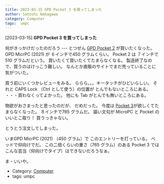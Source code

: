 ```yaml
---
title: 2023-03-15 GPD Pocket 3 を買ってしまった
author: Satoshi Nakagawa
category: Computer
tags:  umpc
---
```


[2023-03-15] **GPD Pocket 3 を買ってしまった** 

 何がきっかけだったのだろう ---
とつぜん
[GPD Pocket 2](https://gpd-direct.jp/pages/gpd-pocket2-2021ver)
が買いたくなった。
GPD MicrPC (2021) が ６インチで450 グラムくらい。
Pocket 2 は ７インチで510 グラムだという。
買いたくて買いたくてたまらなくなる。
製造終了なので、買うのはけっこう難しい。
なんとか直販のサイトでまだ売っていることに気がついた。

 買う前にいくつかレビューをみる。
ららら。。。キータッチがひどいらしい。
それと CAPS Lock （Ctrl として使う）の位置が
とんでもないところにある。
・・・買わなくってよかった。
他にも Tab がとんでも無いところにある。

 物欲がおさまったと思ったのだが、
だめだった。
今度は
[Pocket 3](https://gpd-direct.jp/pages/gpd-pocket3)が欲しくてたまらなくなった。
８インチで765 グラムだ。
謳い文句が MicroPC と Pocket のいいとこ取り！
買うっきゃない。

 とうとう注文してしまった。

 いまGPD MicrPC (2021) （450 グラム）で
このエントリーを打っている。
ベッドで仰向けでだ。
この二倍くらいの重さ（765 グラム）のある Pocket 3 では
こんな芸当（仰向けでタイプ）はできないだろうなぁ。

 ま・いいや。

- Category: [Computer](https://merapano.github.io/categories.html#Computer)
- tags:  umpc
